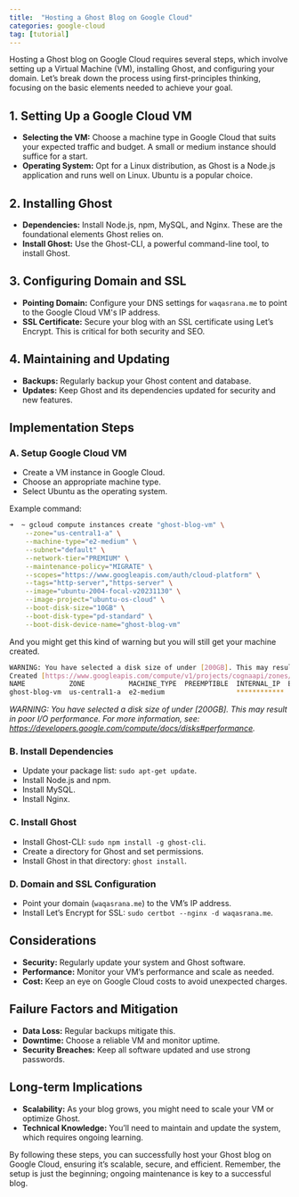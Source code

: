 ```yaml
---
title:  "Hosting a Ghost Blog on Google Cloud"
categories: google-cloud
tag: [tutorial]
---
```




Hosting a Ghost blog on Google Cloud requires several steps, which involve setting up a Virtual Machine (VM), installing Ghost, and configuring your domain. Let’s break down the process using first-principles thinking, focusing on the basic elements needed to achieve your goal.

## 1. Setting Up a Google Cloud VM

- **Selecting the VM:** Choose a machine type in Google Cloud that suits your expected traffic and budget. A small or medium instance should suffice for a start.
- **Operating System:** Opt for a Linux distribution, as Ghost is a Node.js application and runs well on Linux. Ubuntu is a popular choice.

## 2. Installing Ghost

- **Dependencies:** Install Node.js, npm, MySQL, and Nginx. These are the foundational elements Ghost relies on.
- **Install Ghost:** Use the Ghost-CLI, a powerful command-line tool, to install Ghost.

## 3. Configuring Domain and SSL

- **Pointing Domain:** Configure your DNS settings for `waqasrana.me` to point to the Google Cloud VM's IP address.
- **SSL Certificate:** Secure your blog with an SSL certificate using Let’s Encrypt. This is critical for both security and SEO.

## 4. Maintaining and Updating

- **Backups:** Regularly backup your Ghost content and database.
- **Updates:** Keep Ghost and its dependencies updated for security and new features.

## Implementation Steps

### A. Setup Google Cloud VM

- Create a VM instance in Google Cloud.
- Choose an appropriate machine type.
- Select Ubuntu as the operating system.

Example command:

``` bash
➜  ~ gcloud compute instances create "ghost-blog-vm" \
    --zone="us-central1-a" \
    --machine-type="e2-medium" \
    --subnet="default" \
    --network-tier="PREMIUM" \
    --maintenance-policy="MIGRATE" \
    --scopes="https://www.googleapis.com/auth/cloud-platform" \
    --tags="http-server","https-server" \
    --image="ubuntu-2004-focal-v20231130" \
    --image-project="ubuntu-os-cloud" \
    --boot-disk-size="10GB" \
    --boot-disk-type="pd-standard" \
    --boot-disk-device-name="ghost-blog-vm"
```

And you might get this kind of warning but you will still get your machine created. 

``` bash
WARNING: You have selected a disk size of under [200GB]. This may result in poor I/O performance. For more information, see: https://developers.google.com/compute/docs/disks#performance.
Created [https://www.googleapis.com/compute/v1/projects/cognaapi/zones/us-central1-a/instances/ghost-blog-vm].
NAME           ZONE           MACHINE_TYPE  PREEMPTIBLE  INTERNAL_IP  EXTERNAL_IP   STATUS
ghost-blog-vm  us-central1-a  e2-medium                  ************   ************ RUNNING
```

_WARNING: You have selected a disk size of under [200GB]. This may result in poor I/O performance. For more information, see: https://developers.google.com/compute/docs/disks#performance._

### B. Install Dependencies

- Update your package list: `sudo apt-get update`.
- Install Node.js and npm.
- Install MySQL.
- Install Nginx.

### C. Install Ghost

- Install Ghost-CLI: `sudo npm install -g ghost-cli`.
- Create a directory for Ghost and set permissions.
- Install Ghost in that directory: `ghost install`.

### D. Domain and SSL Configuration

- Point your domain (`waqasrana.me`) to the VM’s IP address.
- Install Let’s Encrypt for SSL: `sudo certbot --nginx -d waqasrana.me`.

## Considerations

- **Security:** Regularly update your system and Ghost software.
- **Performance:** Monitor your VM’s performance and scale as needed.
- **Cost:** Keep an eye on Google Cloud costs to avoid unexpected charges.

## Failure Factors and Mitigation

- **Data Loss:** Regular backups mitigate this.
- **Downtime:** Choose a reliable VM and monitor uptime.
- **Security Breaches:** Keep all software updated and use strong passwords.

## Long-term Implications

- **Scalability:** As your blog grows, you might need to scale your VM or optimize Ghost.
- **Technical Knowledge:** You’ll need to maintain and update the system, which requires ongoing learning.

By following these steps, you can successfully host your Ghost blog on Google Cloud, ensuring it’s scalable, secure, and efficient. Remember, the setup is just the beginning; ongoing maintenance is key to a successful blog.
